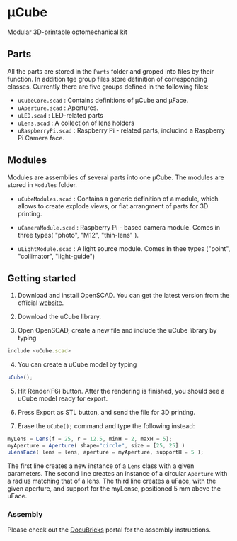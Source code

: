 # µCube
Modular 3D-printable optomechanical kit

## Parts

All the parts are stored in the `Parts` folder and groped into files by their function. In addition tge group files store definition of corresponding classes. Currently there are five groups defined in the following files:

* `uCubeCore.scad` : Contains definitions of µCube and µFace.
* `uAperture.scad` : Apertures.
* `uLED.scad` : LED-related parts
* `uLens.scad` : A collection of lens holders
* `uRaspberryPi.scad` : Raspberry Pi - related parts, includind a Raspberry Pi Camera face.

## Modules

Modules are assemblies of several parts into one µCube. The modules are stored in `Modules` folder.

* `uCubeModules.scad` : Contains a generic definition of a module, which allows to create explode views, or flat arrangment of parts for 3D printing.

* `uCameraModule.scad` : Raspberry Pi - based camera module. Comes in three types( "photo", "M12", "thin-lens" ).

* `uLightModule.scad` : A light source module. Comes in thee types ("point", "collimator", "light-guide")

## Getting started

1. Download and install OpenSCAD. You can get the latest version from the official [website](www.openscad.org).

2. Download the uCube library.

3. Open OpenSCAD, create a new file and include the uCube library by typing

```javascript
include <uCube.scad>
```

4. You can create a uCube model by typing

```javascript
uCube();
```
5. Hit Render(F6) button. After the rendering is finished, you should see a uCube model ready for export.

6. Press Export as STL button, and send the file for 3D printing.

7. Erase the `uCube();` command and type the following instead:

```javascript
myLens = Lens(f = 25, r = 12.5, minH = 2, maxH = 5);
myAperture = Aperture( shape="circle", size = [25, 25] ) 
uLensFace( lens = lens, aperture = myAperture, supportH = 5 ); 
```

The first line creates a new instance of a `Lens` class with a given parameters. The second line creates an instance of a circular `Aperture` with a radius matching that of a lens. The third line creates a uFace, with the given aperture, and support for the myLense, positioned 5 mm above the uFace.

### Assembly

Please check out the [DocuBricks](www.docubricks.com/projects/ucube) portal for the assembly instructions.
